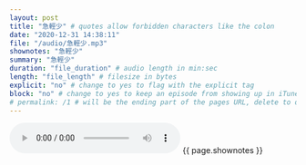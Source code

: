 ```yaml
---
layout: post
title: "急輕少" # quotes allow forbidden characters like the colon
date: "2020-12-31 14:38:11"
file: "/audio/急輕少.mp3"
shownotes: "急輕少"
summary: "急輕少"
duration: "file_duration" # audio length in min:sec
length: "file_length" # filesize in bytes
explicit: "no" # change to yes to flag with the explicit tag
block: "no" # change to yes to keep an episode from showing up in iTunes
# permalink: /1 # will be the ending part of the pages URL, delete to default to the title
---
```


<audio controls>
<source src="{{site.url}}{{site.baseurl}}{{ page.file }}" type="audio/x-mp3">
Your browser does not support the audio element.
</audio>
{{ page.shownotes }}
